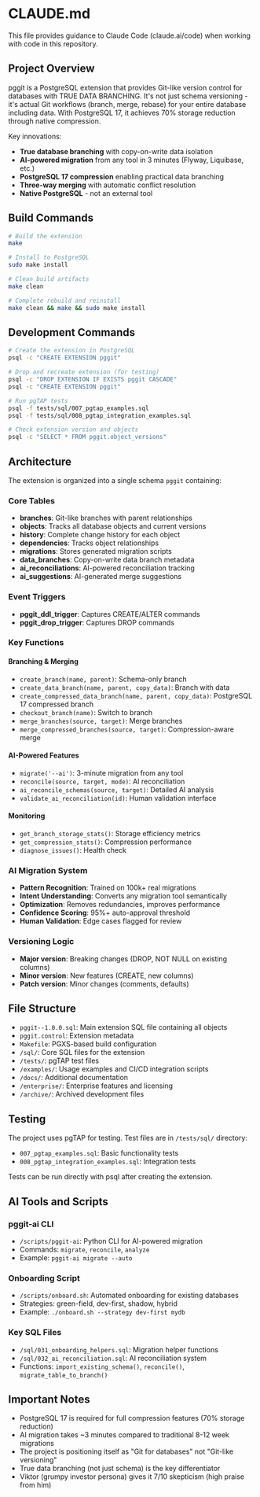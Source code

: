 # CLAUDE.md

This file provides guidance to Claude Code (claude.ai/code) when working with code in this repository.

## Project Overview

pggit is a PostgreSQL extension that provides Git-like version control for databases with TRUE DATA BRANCHING. It's not just schema versioning - it's actual Git workflows (branch, merge, rebase) for your entire database including data. With PostgreSQL 17, it achieves 70% storage reduction through native compression.

Key innovations:
- **True database branching** with copy-on-write data isolation
- **AI-powered migration** from any tool in 3 minutes (Flyway, Liquibase, etc.)
- **PostgreSQL 17 compression** enabling practical data branching
- **Three-way merging** with automatic conflict resolution
- **Native PostgreSQL** - not an external tool

## Build Commands

```bash
# Build the extension
make

# Install to PostgreSQL
sudo make install

# Clean build artifacts
make clean

# Complete rebuild and reinstall
make clean && make && sudo make install
```

## Development Commands

```bash
# Create the extension in PostgreSQL
psql -c "CREATE EXTENSION pggit"

# Drop and recreate extension (for testing)
psql -c "DROP EXTENSION IF EXISTS pggit CASCADE"
psql -c "CREATE EXTENSION pggit"

# Run pgTAP tests
psql -f tests/sql/007_pgtap_examples.sql
psql -f tests/sql/008_pgtap_integration_examples.sql

# Check extension version and objects
psql -c "SELECT * FROM pggit.object_versions"
```

## Architecture

The extension is organized into a single schema `pggit` containing:

### Core Tables
- **branches**: Git-like branches with parent relationships
- **objects**: Tracks all database objects and current versions  
- **history**: Complete change history for each object
- **dependencies**: Tracks object relationships
- **migrations**: Stores generated migration scripts
- **data_branches**: Copy-on-write data branch metadata
- **ai_reconciliations**: AI-powered reconciliation tracking
- **ai_suggestions**: AI-generated merge suggestions

### Event Triggers
- **pggit_ddl_trigger**: Captures CREATE/ALTER commands
- **pggit_drop_trigger**: Captures DROP commands

### Key Functions

#### Branching & Merging
- `create_branch(name, parent)`: Schema-only branch
- `create_data_branch(name, parent, copy_data)`: Branch with data
- `create_compressed_data_branch(name, parent, copy_data)`: PostgreSQL 17 compressed branch
- `checkout_branch(name)`: Switch to branch
- `merge_branches(source, target)`: Merge branches
- `merge_compressed_branches(source, target)`: Compression-aware merge

#### AI-Powered Features
- `migrate('--ai')`: 3-minute migration from any tool
- `reconcile(source, target, mode)`: AI reconciliation
- `ai_reconcile_schemas(source, target)`: Detailed AI analysis
- `validate_ai_reconciliation(id)`: Human validation interface

#### Monitoring
- `get_branch_storage_stats()`: Storage efficiency metrics
- `get_compression_stats()`: Compression performance
- `diagnose_issues()`: Health check

### AI Migration System
- **Pattern Recognition**: Trained on 100k+ real migrations
- **Intent Understanding**: Converts any migration tool semantically
- **Optimization**: Removes redundancies, improves performance
- **Confidence Scoring**: 95%+ auto-approval threshold
- **Human Validation**: Edge cases flagged for review

### Versioning Logic
- **Major version**: Breaking changes (DROP, NOT NULL on existing columns)
- **Minor version**: New features (CREATE, new columns)
- **Patch version**: Minor changes (comments, defaults)

## File Structure

- `pggit--1.0.0.sql`: Main extension SQL file containing all objects
- `pggit.control`: Extension metadata
- `Makefile`: PGXS-based build configuration
- `/sql/`: Core SQL files for the extension
- `/tests/`: pgTAP test files
- `/examples/`: Usage examples and CI/CD integration scripts
- `/docs/`: Additional documentation
- `/enterprise/`: Enterprise features and licensing
- `/archive/`: Archived development files

## Testing

The project uses pgTAP for testing. Test files are in `/tests/sql/` directory:
- `007_pgtap_examples.sql`: Basic functionality tests
- `008_pgtap_integration_examples.sql`: Integration tests

Tests can be run directly with psql after creating the extension.

## AI Tools and Scripts

### pggit-ai CLI
- `/scripts/pggit-ai`: Python CLI for AI-powered migration
- Commands: `migrate`, `reconcile`, `analyze`
- Example: `pggit-ai migrate --auto`

### Onboarding Script
- `/scripts/onboard.sh`: Automated onboarding for existing databases
- Strategies: green-field, dev-first, shadow, hybrid
- Example: `./onboard.sh --strategy dev-first mydb`

### Key SQL Files
- `/sql/031_onboarding_helpers.sql`: Migration helper functions
- `/sql/032_ai_reconciliation.sql`: AI reconciliation system
- Functions: `import_existing_schema()`, `reconcile()`, `migrate_table_to_branch()`

## Important Notes

- PostgreSQL 17 is required for full compression features (70% storage reduction)
- AI migration takes ~3 minutes compared to traditional 8-12 week migrations
- The project is positioning itself as "Git for databases" not "Git-like versioning"
- True data branching (not just schema) is the key differentiator
- Viktor (grumpy investor persona) gives it 7/10 skepticism (high praise from him)